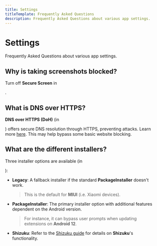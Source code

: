 ```yaml
---
title: Settings
titleTemplate: Frequently Asked Questions
description: Frequently Asked Questions about various app settings.
---
```


# Settings
Frequently Asked Questions about various app settings.

## Why is taking screenshots blocked?
Turn off **Secure Screen** in <nav to="security-and-privacy">.

## What is DNS over HTTPS?
**DNS over HTTPS (DoH)** (in <nav to="advanced">) offers secure DNS resolution through HTTPS, preventing attacks.
Learn more [here](https://www.cloudflare.com/learning/dns/dns-over-tls/). This may help bypass some basic website blocking.

## What are the different installers?
Three installer options are available (in <nav to="advanced">):

* **Legacy**: A fallback installer if the standard **PackageInstaller** doesn't work.
  > This is the default for **MIUI** (i.e. Xiaomi devices).
* **PackageInstaller**: The primary installer option with additional features dependent on the Android version.
  > For instance, it can bypass user prompts when updating extensions on **Android 12**.
* **Shizuku**: Refer to the [Shizuku guide](/docs/guides/shizuku) for details on **Shizuku**'s functionality.
